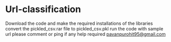 # Url-classification
Download the code and make the required installations of the libraries
convert the pickled_csv.rar file to pickled_csv.pkl 
run the code with sample url 
please comment or ping if any help required pavanpurohit95@gmail.com
